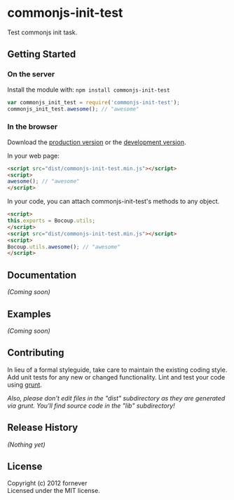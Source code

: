 # commonjs-init-test

Test commonjs init task.

## Getting Started
### On the server
Install the module with: `npm install commonjs-init-test`

```javascript
var commonjs_init_test = require('commonjs-init-test');
commonjs_init_test.awesome(); // "awesome"
```

### In the browser
Download the [production version][min] or the [development version][max].

[min]: https://raw.github.com/damao.wj/commonjs-init-test/master/dist/commonjs-init-test.min.js
[max]: https://raw.github.com/damao.wj/commonjs-init-test/master/dist/commonjs-init-test.js

In your web page:

```html
<script src="dist/commonjs-init-test.min.js"></script>
<script>
awesome(); // "awesome"
</script>
```

In your code, you can attach commonjs-init-test's methods to any object.

```html
<script>
this.exports = Bocoup.utils;
</script>
<script src="dist/commonjs-init-test.min.js"></script>
<script>
Bocoup.utils.awesome(); // "awesome"
</script>
```

## Documentation
_(Coming soon)_

## Examples
_(Coming soon)_

## Contributing
In lieu of a formal styleguide, take care to maintain the existing coding style. Add unit tests for any new or changed functionality. Lint and test your code using [grunt](http://gruntjs.com/).

_Also, please don't edit files in the "dist" subdirectory as they are generated via grunt. You'll find source code in the "lib" subdirectory!_

## Release History
_(Nothing yet)_

## License
Copyright (c) 2012 fornever  
Licensed under the MIT license.
